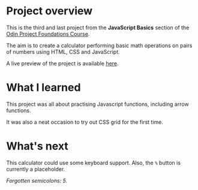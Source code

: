 # Project overview

This is the third and last project from the **JavaScript Basics** section of the [Odin Project Foundations Course](https://www.theodinproject.com/paths/foundations/courses/foundations#javascript-basics).

The aim is to create a calculator performing basic math operations on pairs of numbers using HTML, CSS and JavaScript.

A live preview of the project is available [here](https://sabrunel.github.io/calculator/).

# What I learned

This project was all about practising Javascript functions, including arrow functions.

It was also a neat occasion to try out CSS grid for the first time.

# What's next

This calculator could use some keyboard support. 
Also, the `%` button is currently a placeholder.

*Forgotten semicolons: 5.*
